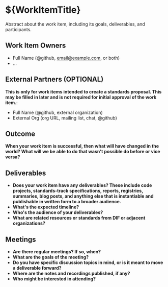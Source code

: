 # ${WorkItemTitle}

Abstract about the work item, including its goals, deliverables, and
participants.

## Work Item Owners
- Full Name (@github, email@example.com, or both)
- ...

## External Partners (OPTIONAL)
**This is only for work items intended to create a standards proposal. This may
be filled in later and is not required for initial approval of the work item.**:
- Full Name (@github, external organization)
- External Org (org URL, mailing list, chat, @github)

## Outcome
**When your work item is successful, then what will have changed in the world?
What will we be able to do that wasn't possible do before or vice versa?**

## Deliverables
- **Does your work item have any deliverables? These include code projects,
  standards-track specifications, reports, registries, summaries, blog posts,
  and anything else that is instantiable and publishable in written form to a
  broader audience.**
- **What's the expected timeline?**
- **Who's the audience of your deliverables?**
- **What are related resources or standards from DIF or adjacent organizations?**

## Meetings
- **Are there regular meetings? If so, when?**
- **What are the goals of the meeting?**
- **Do you have specific discussion topics in mind, or is it meant to move a
  deliverable forward?**
- **Where are the notes and recordings published, if any?**
- **Who might be interested in attending?**
